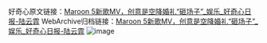 好奇心原文链接：[Maroon 5新歌MV，创意是空降婚礼“砸场子”_娱乐_好奇心日报-陆云霏](https://www.qdaily.com/articles/5305.html)
WebArchive归档链接：[Maroon 5新歌MV，创意是空降婚礼“砸场子”_娱乐_好奇心日报-陆云霏](http://web.archive.org/web/20160821043634/http://www.qdaily.com:80/articles/5305.html)
![image](http://ww3.sinaimg.cn/large/007d5XDply1g3wgw3bu56j30u02ne4qp)